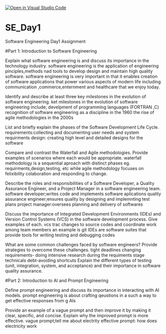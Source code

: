   [![Open in Visual Studio Code](https://classroom.github.com/assets/open-in-vscode-2e0aaae1b6195c2367325f4f02e2d04e9abb55f0b24a779b69b11b9e10269abc.svg)](https://classroom.github.com/online_ide?assignment_repo_id=15575940&assignment_repo_type=AssignmentRepo)
# SE_Day1
Software Engineering Day1 Assignment

#Part 1: Introduction to Software Engineering

Explain what software engineering is and discuss its importance in the technology industry.
software engineering is the application of engineering pinciples,methods nad tools to develop design and maintain high quality software.
software engineering is very important in that it enables creation of software applications that power various aspects of modern life including communication ,commerce,enternment and healthcare that we enjoy today.

Identify and describe at least three key milestones in the evolution of software engineering.
ket milestones in the evolution of software engineering include;
develpment of  programming languages (FORTRAN ,C)
recognition of software engineering as a discipline in the 1960
the rise of agile methodologies in the 2000s





List and briefly explain the phases of the Software Development Life Cycle.
requirements:collecting and documenting user needs and system requirments
design: creating high level and detailed designs for the software

Compare and contrast the Waterfall and Agile methodologies. Provide examples of scenarios where each would be appropriate.
waterfall methodology is a sequential aproach with distinct phases eg. requirments,design,testing, etc while agile methodology focuses on felixibility colaboration and responding to change.


Describe the roles and responsibilities of a Software Developer, a Quality Assurance Engineer, and a Project Manager in a software engineering team.
software developer;writes code and implements software aplications
quality assurance engineer;ensures quality by designing and implemnting test plans
project manager:oversees planning and delivery of softwares


Discuss the importance of Integrated Development Environments (IDEs) and Version Control Systems (VCS) in the software development process. Give examples of each. 
vcs trac changes to source codes  and coordinate work among team members an example is git 
IDEs are software suites that provide tools for writing testing and debugging codes


What are some common challenges faced by software engineers? Provide strategies to overcome these challenges.
tight deadlines
changing requirements- doing intensive research   during the requiments stage
technicals debt-avoiding shortcuts
Explain the different types of testing (unit, integration, system, and acceptance) and their importance in software quality assurance.


#Part 2: Introduction to AI and Prompt Engineering


Define prompt engineering and discuss its importance in interacting with AI models.
prompt engineering is about crafting qeustions in a such a way to get effective responses from g AIs

Provide an example of a vague prompt and then improve it by making it clear, specific, and concise. Explain why the improved prompt is more effective.
vague prompt;tell me about electrity
effective prompt: how does electricity work